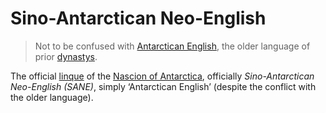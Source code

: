 # Sino-Antarctican Neo-English

> Not to be confused with [Antarctican English](Antarctican%20English.md), the older language of prior [dynastys](#plurals 'dynasties').

The official [linque](dict.md#linque 'language') of the [Nascion of Antarctica](../../home/Antarctica.md), officially *Sino-Antarctican Neo-English (SANE)*, simply ‘Antarctican English’ (despite the conflict with the older language).

